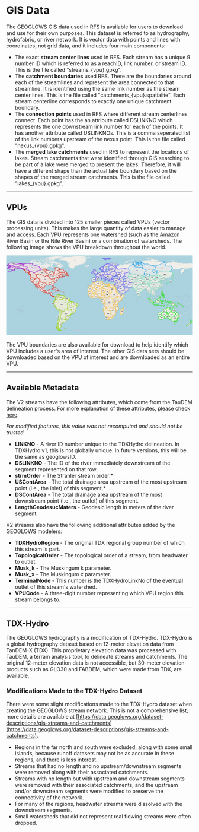 # GIS Data


The GEOGLOWS GIS data used in RFS is available for users to download and use for their own purposes. This dataset is referred to as hydrography, hydrofabric, or river network. It is vector data with points and lines with coordinates, not grid data, and it includes four main components:

- The exact **stream center lines** used in RFS.  Each stream has a unique 9 number ID which is referred to as a reachID, link number, or stream ID. This is the file called "streams_{vpu}.gpkg".
- The **catchment boundaries** used RFS. There are the boundaries around each of the streamlines and represent the area connected to that streamline. It is identified using the same link number as the stream center lines. This is the file called "catchments_{vpu}.spatialite". Each stream centerline corresponds to exactly one unique catchment boundary.
- The **connection points** used in RFS where different stream centerlines connect. Each point has the an attribute called DSLINKNO which represents the one downstream link number for each of the points. It has another attribute called USLINKNOs. This is a comma seperated list of the link numbers upstream of the nexus point. This is the file called "nexus_{vpu}.gpkg".
- The **merged lake catchments** used in RFS to represent the locations of lakes. Stream catchments that were identified through GIS searching to be part of a lake were merged to present the lakes. Therefore, it will have a different shape than the actual lake boundary based on the shapes of the merged stream catchments. This is the file called "lakes_{vpu}.gpkg".

---

## VPUs

The GIS data is divided into 125 smaller pieces called VPUs (vector processing units). This makes the large quantity of data easier to manage and access. Each VPU represents one watershed (such as the Amazon River Basin or the Nile River Basin) or a combination of watersheds. The following image shows the VPU breakdown throughout the world.

![image](../../static/images/vpu-boundary.png)

The VPU boundaries are also available for download to help identify which VPU includes a user's area of interest. The other GIS data sets should be downloaded based on the VPU of interest and are downloaded as an entire VPU.

---

## Available Metadata

The V2 streams have the following attributes, which come from the TauDEM delineation process. For more explanation of these attributes, please check [here](https://hydrology.usu.edu/taudem/taudem5/help53/StreamReachAndWatershed.html).

*For modified features, this value was not recomputed and should not be trusted.*

- **LINKNO** - A river ID number unique to the TDXHydro delineation. In TDXHydro v1, this is not globally unique. In future versions, this will be the same as geoglowsID.  
- **DSLINKNO** - The ID of the river immediately downstream of the segment represented on that row.  
- **strmOrder** - The Strahler stream order.*  
- **USContArea** - The total drainage area upstream of the most upstream point (i.e., the inlet) of this segment.*  
- **DSContArea** - The total drainage area upstream of the most downstream point (i.e., the outlet) of this segment.  
- **LengthGeodesucMaters** - Geodesic length in meters of the river segment.  

V2 streams also have the following additional attributes added by the GEOGLOWS modelers:  

- **TDXHydroRegion** - The original TDX regional group number of which this stream is part.  
- **TopologicalOrder** - The topological order of a stream, from headwater to outlet.  
- **Musk_k** - The Muskingum k parameter.  
- **Musk_x** - The Muskingum x parameter.  
- **TerminalNode** - This number is the TDXHydroLinkNo of the eventual outlet of this stream's watershed.  
- **VPUCode** - A three-digit number representing which VPU region this stream belongs to.  


---

## TDX-Hydro

The GEOGLOWS hydrography is a modification of TDX-Hydro. TDX-Hydro is a global hydrography dataset based on 12-meter elevation data from TanDEM-X (TDX). This proprietary elevation data was processed with TauDEM, a terrain analysis tool, to delineate streams and catchments. The original 12-meter elevation data is not accessible, but 30-meter elevation products such as GLO30 and FABDEM, which were made from TDX, are available.

### Modifications Made to the TDX-Hydro Dataset
There were some slight modifications made to the TDX-Hydro dataset when creating the GEOGLOWS stream network. This is not a comprehensive list; more details are available at [https://data.geoglows.org/dataset-descriptions/gis-streams-and-catchments](https://data.geoglows.org/dataset-descriptions/gis-streams-and-catchments).

- Regions in the far north and south were excluded, along with some small islands, because runoff datasets may not be as accurate in these regions, and there is less interest.
- Streams that had no length and no upstream/downstream segments were removed along with their associated catchments.
- Streams with no length but with upstream and downstream segments were removed with their associated catchments, and the upstream and/or downstream segments were modified to preserve the connectivity of the network.
- For many of the regions, headwater streams were dissolved with the downstream segments.
- Small watersheds that did not represent real flowing streams were often dropped.